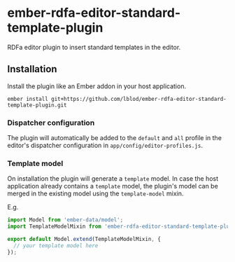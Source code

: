 # ember-rdfa-editor-standard-template-plugin

RDFa editor plugin to insert standard templates in the editor.

## Installation

Install the plugin like an Ember addon in your host application.

```
ember install git+https://github.com/lblod/ember-rdfa-editor-standard-template-plugin.git
```

### Dispatcher configuration
The plugin will automatically be added to the `default` and `all` profile in the editor's dispatcher configuration in `app/config/editor-profiles.js`.

### Template model
On installation the plugin will generate a `template` model. In case the host application already contains a `template` model, the plugin's model can be merged in the existing model using the `template-model` mixin.

E.g.
```javascript
import Model from 'ember-data/model';
import TemplateModelMixin from 'ember-rdfa-editor-standard-template-plugin/mixins/template-model';

export default Model.extend(TemplateModelMixin, {
  // your template model here
});
```
